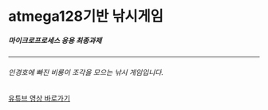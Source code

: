 # atmega128기반 낚시게임
##### 마이크로프로세스 응용 최종과제
******
###### 인경호에 빠진 비룡이 조각을 모으는 낚시 게임입니다.

[유튜브 영상 바로가기](https://youtu.be/PlW1aExY0bA)
